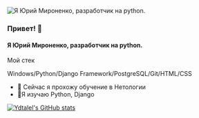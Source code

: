 ![Я Юрий Мироненко, разработчик на python.](https://top-fon.com/uploads/posts/2023-02/1675307892_top-fon-com-p-programmirovanie-fon-dlya-prezentatsii-1.jpg)
###  Привет! 👋
#### Я Юрий Мироненко, разработчик на python.

Мой стек

 Windows/Python/Django Framework/PostgreSQL/Git/HTML/CSS

- 🔭 Сейчас я прохожу обучение в  Нетологии 
- 🌱Я изучаю  Python, Django 

[![Ydtalel's GitHub stats](https://github-readme-stats.vercel.app/api?username=Ydtalel)](https://github.com/anuraghazra/github-readme-stats)





